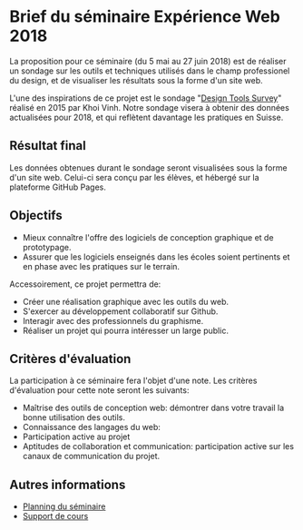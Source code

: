 # Brief du séminaire Expérience Web 2018

La proposition pour ce séminaire (du 5 mai au 27 juin 2018) est de réaliser un sondage sur les outils et techniques utilisés dans le champ professionel du design, et de visualiser les résultats sous la forme d'un site web.

L'une des inspirations de ce projet est le sondage "[Design Tools Survey](http://tools.subtraction.com/)" réalisé en 2015 par Khoi Vinh. Notre sondage visera à obtenir des données actualisées pour 2018, et qui reflètent davantage les pratiques en Suisse.

## Résultat final

Les données obtenues durant le sondage seront visualisées sous la forme d'un site web. Celui-ci sera conçu par les élèves, et hébergé sur la plateforme GitHub Pages.

## Objectifs

- Mieux connaître l'offre des logiciels de conception graphique et de prototypage.
- Assurer que les logiciels enseignés dans les écoles soient pertinents et en phase avec les pratiques sur le terrain.

Accessoirement, ce projet permettra de:

- Créer une réalisation graphique avec les outils du web.
- S'exercer au développement collaboratif sur Github.
- Interagir avec des professionnels du graphisme.
- Réaliser un projet qui pourra intéresser un large public.


## Critères d'évaluation

La participation à ce séminaire fera l'objet d'une note. Les critères d'évaluation pour cette note seront les suivants:

- Maîtrise des outils de conception web: démontrer dans votre travail la bonne utilisation des outils.
- Connaissance des langages du web: 
- Participation active au projet
- Aptitudes de collaboration et communication: participation active sur les canaux de communication du projet.

## Autres informations

- [Planning du séminaire](planning.md)
- [Support de cours](https://cours-web.ch/)
